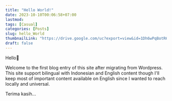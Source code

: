 ```yaml
---
title: "Hello World!"
date: 2023-10-10T00:06:58+07:00
lastmod:
tags: [Casual]
categories: [Posts]
slug: hello_World
thumbnailLink: "https://drive.google.com/uc?export=view&id=1Dh6wPqBotR6DCqxFtFBCGXINi1k6QQ7P"
draft: false
---
```


Hello👋

Welcome to the first blog entry of this site after migrating from Wordpress. This site support bilingual with Indonesian and English content though I'll keep most of important content available on English since I wanted to reach locally and universal.

Terima kasih...